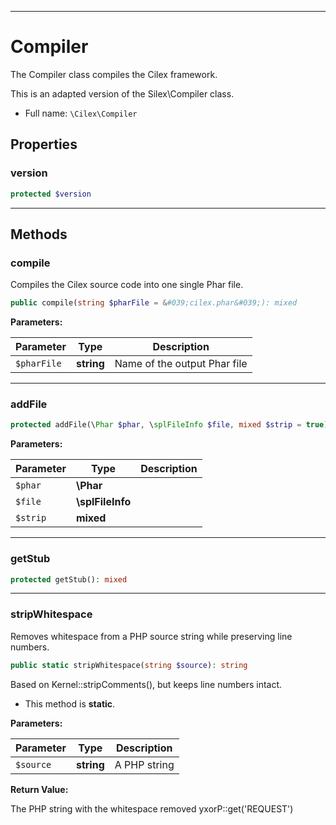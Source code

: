 ***

# Compiler

The Compiler class compiles the Cilex framework.

This is an adapted version of the Silex\Compiler class.

* Full name: `\Cilex\Compiler`

## Properties

### version

```php
protected $version
```

***

## Methods

### compile

Compiles the Cilex source code into one single Phar file.

```php
public compile(string $pharFile = &#039;cilex.phar&#039;): mixed
```

**Parameters:**

| Parameter | Type | Description |
|-----------|------|-------------|
| `$pharFile` | **string** | Name of the output Phar file |

***

### addFile

```php
protected addFile(\Phar $phar, \splFileInfo $file, mixed $strip = true): mixed
```

**Parameters:**

| Parameter | Type | Description |
|-----------|------|-------------|
| `$phar` | **\Phar** |  |
| `$file` | **\splFileInfo** |  |
| `$strip` | **mixed** |  |

***

### getStub

```php
protected getStub(): mixed
```

***

### stripWhitespace

Removes whitespace from a PHP source string while preserving line numbers.

```php
public static stripWhitespace(string $source): string
```

Based on Kernel::stripComments(), but keeps line numbers intact.

* This method is **static**.

**Parameters:**

| Parameter | Type | Description |
|-----------|------|-------------|
| `$source` | **string** | A PHP string |

**Return Value:**

The PHP string with the whitespace removed yxorP::get('REQUEST')
